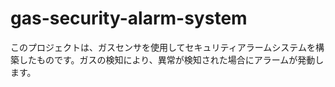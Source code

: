 # gas-security-alarm-system
このプロジェクトは、ガスセンサを使用してセキュリティアラームシステムを構築したものです。ガスの検知により、異常が検知された場合にアラームが発動します。

